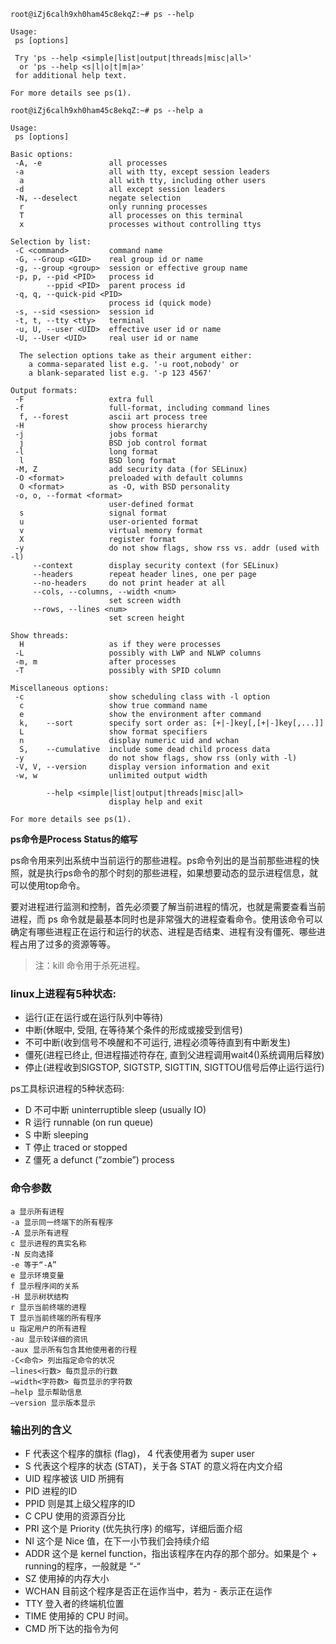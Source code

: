 ```
root@iZj6calh9xh0ham45c8ekqZ:~# ps --help

Usage:
 ps [options]

 Try 'ps --help <simple|list|output|threads|misc|all>'
  or 'ps --help <s|l|o|t|m|a>'
 for additional help text.

For more details see ps(1).
```

```
root@iZj6calh9xh0ham45c8ekqZ:~# ps --help a

Usage:
 ps [options]

Basic options:
 -A, -e               all processes
 -a                   all with tty, except session leaders
  a                   all with tty, including other users
 -d                   all except session leaders
 -N, --deselect       negate selection
  r                   only running processes
  T                   all processes on this terminal
  x                   processes without controlling ttys

Selection by list:
 -C <command>         command name
 -G, --Group <GID>    real group id or name
 -g, --group <group>  session or effective group name
 -p, p, --pid <PID>   process id
        --ppid <PID>  parent process id
 -q, q, --quick-pid <PID>
                      process id (quick mode)
 -s, --sid <session>  session id
 -t, t, --tty <tty>   terminal
 -u, U, --user <UID>  effective user id or name
 -U, --User <UID>     real user id or name

  The selection options take as their argument either:
    a comma-separated list e.g. '-u root,nobody' or
    a blank-separated list e.g. '-p 123 4567'

Output formats:
 -F                   extra full
 -f                   full-format, including command lines
  f, --forest         ascii art process tree
 -H                   show process hierarchy
 -j                   jobs format
  j                   BSD job control format
 -l                   long format
  l                   BSD long format
 -M, Z                add security data (for SELinux)
 -O <format>          preloaded with default columns
  O <format>          as -O, with BSD personality
 -o, o, --format <format>
                      user-defined format
  s                   signal format
  u                   user-oriented format
  v                   virtual memory format
  X                   register format
 -y                   do not show flags, show rss vs. addr (used with -l)
     --context        display security context (for SELinux)
     --headers        repeat header lines, one per page
     --no-headers     do not print header at all
     --cols, --columns, --width <num>
                      set screen width
     --rows, --lines <num>
                      set screen height

Show threads:
  H                   as if they were processes
 -L                   possibly with LWP and NLWP columns
 -m, m                after processes
 -T                   possibly with SPID column

Miscellaneous options:
 -c                   show scheduling class with -l option
  c                   show true command name
  e                   show the environment after command
  k,    --sort        specify sort order as: [+|-]key[,[+|-]key[,...]]
  L                   show format specifiers
  n                   display numeric uid and wchan
  S,    --cumulative  include some dead child process data
 -y                   do not show flags, show rss (only with -l)
 -V, V, --version     display version information and exit
 -w, w                unlimited output width

        --help <simple|list|output|threads|misc|all>
                      display help and exit

For more details see ps(1).
```


**ps命令是Process Status的缩写**

ps命令用来列出系统中当前运行的那些进程。ps命令列出的是当前那些进程的快照，就是执行ps命令的那个时刻的那些进程，如果想要动态的显示进程信息，就可以使用top命令。

要对进程进行监测和控制，首先必须要了解当前进程的情况，也就是需要查看当前进程，而 ps 命令就是最基本同时也是非常强大的进程查看命令。使用该命令可以确定有哪些进程正在运行和运行的状态、进程是否结束、进程有没有僵死、哪些进程占用了过多的资源等等。


>注：kill 命令用于杀死进程。

### linux上进程有5种状态:

+ 运行(正在运行或在运行队列中等待)
+ 中断(休眠中, 受阻, 在等待某个条件的形成或接受到信号)
+ 不可中断(收到信号不唤醒和不可运行, 进程必须等待直到有中断发生)
+ 僵死(进程已终止, 但进程描述符存在, 直到父进程调用wait4()系统调用后释放)
+ 停止(进程收到SIGSTOP, SIGTSTP, SIGTTIN, SIGTTOU信号后停止运行运行)


ps工具标识进程的5种状态码:

+ D 不可中断 uninterruptible sleep (usually IO)
+ R 运行 runnable (on run queue)
+ S 中断 sleeping
+ T 停止 traced or stopped
+ Z 僵死 a defunct (”zombie”) process



### 命令参数

```
a 显示所有进程
-a 显示同一终端下的所有程序
-A 显示所有进程
c 显示进程的真实名称
-N 反向选择
-e 等于“-A”
e 显示环境变量
f 显示程序间的关系
-H 显示树状结构
r 显示当前终端的进程
T 显示当前终端的所有程序
u 指定用户的所有进程
-au 显示较详细的资讯
-aux 显示所有包含其他使用者的行程
-C<命令> 列出指定命令的状况
–lines<行数> 每页显示的行数
–width<字符数> 每页显示的字符数
–help 显示帮助信息
–version 显示版本显示
```

### 输出列的含义

+ F      代表这个程序的旗标 (flag)， 4 代表使用者为 super user
+ S      代表这个程序的状态 (STAT)，关于各 STAT 的意义将在内文介绍
+ UID    程序被该 UID 所拥有
+ PID    进程的ID
+ PPID   则是其上级父程序的ID
+ C CPU  使用的资源百分比
+ PRI    这个是 Priority (优先执行序) 的缩写，详细后面介绍
+ NI     这个是 Nice 值，在下一小节我们会持续介绍
+ ADDR   这个是 kernel function，指出该程序在内存的那个部分。如果是个 + running的程序，一般就是 “-“
+ SZ     使用掉的内存大小
+ WCHAN  目前这个程序是否正在运作当中，若为 - 表示正在运作
+ TTY    登入者的终端机位置
+ TIME   使用掉的 CPU 时间。
+ CMD    所下达的指令为何
